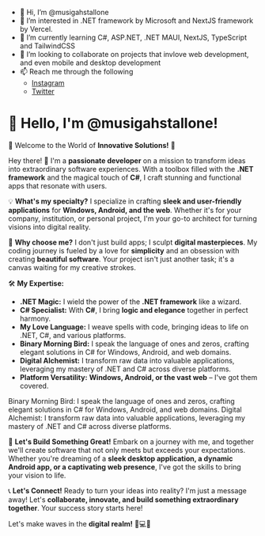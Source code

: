 - 👋 Hi, I’m @musigahstallone
- 👀 I’m interested in .NET framework by Microsoft and NextJS framework by Vercel.
- 🌱 I’m currently learning C#, ASP.NET, .NET MAUI, NextJS, TypeScript and TailwindCSS  
- 💞️ I’m looking to collaborate on projects that invlove web development, and even mobile and desktop development
- 📫 Reach me through the following
  * [Instagram ](https://www.instagram.com/am_stallone)
  * [Twitter ](https://twitter.com/musigahstallone) 

<!---
musigahstallone/musigahstallone is a ✨ special ✨ repository because its `README.md` (this file) appears on your GitHub profile.
You can click the Preview link to take a look at your changes.
--->

# 👋 Hello, I'm **@musigahstallone!**

🚀 Welcome to the World of **Innovative Solutions!** 🚀

Hey there! 👋 I'm a **passionate developer** on a mission to transform ideas into extraordinary software experiences. 
With a toolbox filled with the **.NET framework** and the magical touch of **C#**, 
I craft stunning and functional apps that resonate with users.

💡 **What's my specialty?**
I specialize in crafting **sleek and user-friendly applications** for **Windows, Android, and the web**. 
Whether it's for your company, institution, or personal project, I'm your go-to architect for turning visions into digital reality.

🌈 **Why choose me?**
I don't just build apps; I sculpt **digital masterpieces**. My coding journey is fueled by a love for **simplicity** 
and an obsession with creating **beautiful software**. Your project isn't just another task; it's a canvas waiting for my creative strokes.

🛠️ **My Expertise:**
- **.NET Magic:** I wield the power of the **.NET framework** like a wizard.
- **C# Specialist:** With **C#**, I bring **logic and elegance** together in perfect harmony.
- **My Love Language:** I weave spells with code, bringing ideas to life on .NET, C#, and various platforms.
- **Binary Morning Bird:** I speak the language of ones and zeros, crafting elegant solutions in C# for Windows, Android, and web domains.
- **Digital Alchemist:** I transform raw data into valuable applications, leveraging my mastery of .NET and C# across diverse platforms.
- **Platform Versatility:** **Windows, Android, or the vast web** – I've got them covered.


Binary Morning Bird: I speak the language of ones and zeros, crafting elegant solutions in C# for Windows, Android, and web domains.
Digital Alchemist: I transform raw data into valuable applications, leveraging my mastery of .NET and C# across diverse platforms.

🚀 **Let's Build Something Great!**
Embark on a journey with me, and together we'll create software that not only meets but exceeds your expectations.
Whether you're dreaming of a **sleek desktop application, a dynamic Android app, or a captivating web presence**, I've got the skills to bring your vision to life.

📞 **Let's Connect!**
Ready to turn your ideas into reality? I'm just a message away! 
Let's **collaborate, innovate, and build something extraordinary together**. Your success story starts here!
<!--
🌐 [Portfolio Link]
-->

Let's make waves in the **digital realm!** 🚀💻✨

